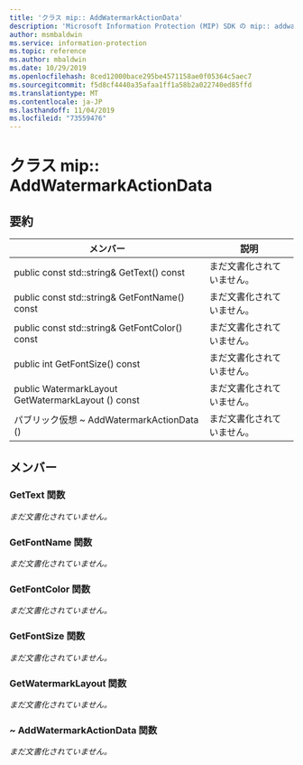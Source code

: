 ```yaml
---
title: 'クラス mip:: AddWatermarkActionData'
description: 'Microsoft Information Protection (MIP) SDK の mip:: addwatermarkactiondata クラスについて説明します。'
author: msmbaldwin
ms.service: information-protection
ms.topic: reference
ms.author: mbaldwin
ms.date: 10/29/2019
ms.openlocfilehash: 8ced12000bace295be4571158ae0f05364c5aec7
ms.sourcegitcommit: f5d8cf4440a35afaa1ff1a58b2a022740ed85ffd
ms.translationtype: MT
ms.contentlocale: ja-JP
ms.lasthandoff: 11/04/2019
ms.locfileid: "73559476"
---
```

# <a name="class-mipaddwatermarkactiondata"></a>クラス mip:: AddWatermarkActionData 
  
## <a name="summary"></a>要約
 メンバー                        | 説明                                
--------------------------------|---------------------------------------------
public const std::string& GetText() const  | まだ文書化されていません。
public const std::string& GetFontName() const  | まだ文書化されていません。
public const std::string& GetFontColor() const  | まだ文書化されていません。
public int GetFontSize() const  | まだ文書化されていません。
public WatermarkLayout GetWatermarkLayout () const  | まだ文書化されていません。
パブリック仮想 ~ AddWatermarkActionData ()  | まだ文書化されていません。
  
## <a name="members"></a>メンバー
  
### <a name="gettext-function"></a>GetText 関数
_まだ文書化されていません。_

  
### <a name="getfontname-function"></a>GetFontName 関数
_まだ文書化されていません。_

  
### <a name="getfontcolor-function"></a>GetFontColor 関数
_まだ文書化されていません。_

  
### <a name="getfontsize-function"></a>GetFontSize 関数
_まだ文書化されていません。_

  
### <a name="getwatermarklayout-function"></a>GetWatermarkLayout 関数
_まだ文書化されていません。_

  
### <a name="addwatermarkactiondata-function"></a>~ AddWatermarkActionData 関数
_まだ文書化されていません。_
